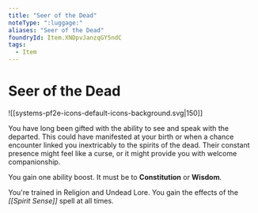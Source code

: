 ```yaml
---
title: "Seer of the Dead"
noteType: ":luggage:"
aliases: "Seer of the Dead"
foundryId: Item.XNDpvJanzqGY5ndC
tags:
  - Item
---
```


# Seer of the Dead
![[systems-pf2e-icons-default-icons-background.svg|150]]

You have long been gifted with the ability to see and speak with the departed. This could have manifested at your birth or when a chance encounter linked you inextricably to the spirits of the dead. Their constant presence might feel like a curse, or it might provide you with welcome companionship.

You gain one ability boost. It must be to **Constitution** or **Wisdom**.

You're trained in Religion and Undead Lore. You gain the effects of the _[[Spirit Sense]]_ spell at all times.
